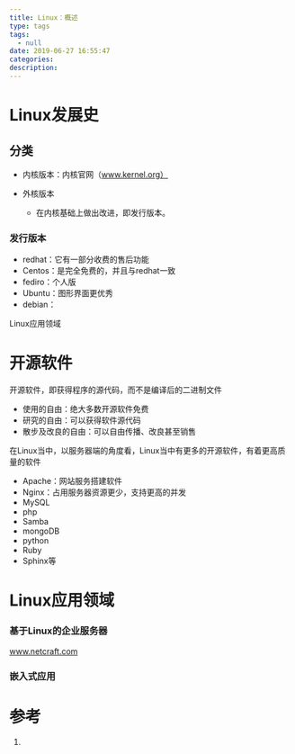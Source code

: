 ```yaml
---
title: Linux：概述
type: tags
tags:
  - null
date: 2019-06-27 16:55:47
categories:
description:
---
```


# Linux发展史

## 分类

- 内核版本：内核官网（www.kernel.org）

- 外核版本
  - 在内核基础上做出改进，即发行版本。

### 发行版本

- redhat：它有一部分收费的售后功能
- Centos：是完全免费的，并且与redhat一致
- fediro：个人版
- Ubuntu：图形界面更优秀
- debian：

Linux应用领域

# 开源软件

开源软件，即获得程序的源代码，而不是编译后的二进制文件

- 使用的自由：绝大多数开源软件免费
- 研究的自由：可以获得软件源代码
- 散步及改良的自由：可以自由传播、改良甚至销售

在Linux当中，以服务器端的角度看，Linux当中有更多的开源软件，有着更高质量的软件

- Apache：网站服务搭建软件
- Nginx：占用服务器资源更少，支持更高的并发
- MySQL
- php
- Samba
- mongoDB
- python
- Ruby
- Sphinx等

# Linux应用领域

### 基于Linux的企业服务器

www.netcraft.com

### 嵌入式应用

# 参考 #

1. 
